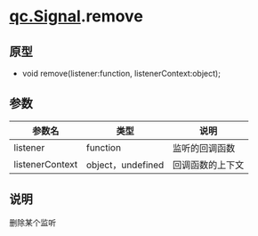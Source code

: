 # [qc.Signal](README.md).remove

## 原型
* void remove(listener:function, listenerContext:object);

## 参数
| 参数名 | 类型 | 说明 |
| ----------- | ----------- | ----------- |
| listener | function | 监听的回调函数 |
| listenerContext | object，undefined | 回调函数的上下文 |

## 说明
删除某个监听

